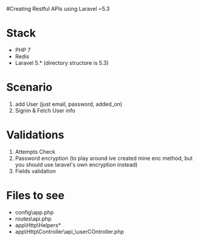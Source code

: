 #Creating Restful APIs using Laravel ~5.3

# Stack
- PHP 7
- Redis
- Laravel 5.* (directory structore is 5.3)

# Scenario
1. add User (just email, password, added_on)
2. Signin & Fetch User info

# Validations
1. Attempts Check
2. Password encryption (to play around ive created mine enc method, but you should use laravel's own encryption instead)
3. Fields validation

# Files to see
- config\app.php
- routes\api.php
- app\Http\Helpers\*
- app\Http\Controller\api_\userCOntroller.php
